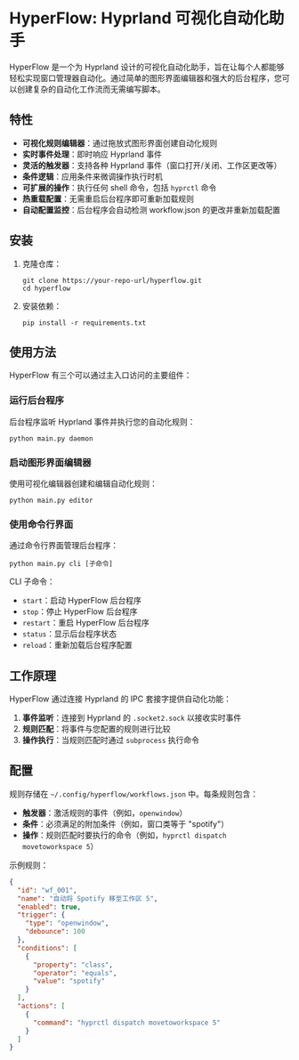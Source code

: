 # HyperFlow: Hyprland 可视化自动化助手

HyperFlow 是一个为 Hyprland 设计的可视化自动化助手，旨在让每个人都能够轻松实现窗口管理器自动化。通过简单的图形界面编辑器和强大的后台程序，您可以创建复杂的自动化工作流而无需编写脚本。

## 特性

- **可视化规则编辑器**：通过拖放式图形界面创建自动化规则
- **实时事件处理**：即时响应 Hyprland 事件
- **灵活的触发器**：支持各种 Hyprland 事件（窗口打开/关闭、工作区更改等）
- **条件逻辑**：应用条件来微调操作执行时机
- **可扩展的操作**：执行任何 shell 命令，包括 `hyprctl` 命令
- **热重载配置**：无需重启后台程序即可重新加载规则
- **自动配置监控**：后台程序会自动检测 workflow.json 的更改并重新加载配置

## 安装

1. 克隆仓库：
   ```
   git clone https://your-repo-url/hyperflow.git
   cd hyperflow
   ```

2. 安装依赖：
   ```
   pip install -r requirements.txt
   ```

## 使用方法

HyperFlow 有三个可以通过主入口访问的主要组件：

### 运行后台程序

后台程序监听 Hyprland 事件并执行您的自动化规则：

```
python main.py daemon
```

### 启动图形界面编辑器

使用可视化编辑器创建和编辑自动化规则：

```
python main.py editor
```

### 使用命令行界面

通过命令行界面管理后台程序：

```
python main.py cli [子命令]
```

CLI 子命令：
- `start`：启动 HyperFlow 后台程序
- `stop`：停止 HyperFlow 后台程序
- `restart`：重启 HyperFlow 后台程序
- `status`：显示后台程序状态
- `reload`：重新加载后台程序配置

## 工作原理

HyperFlow 通过连接 Hyprland 的 IPC 套接字提供自动化功能：

1. **事件监听**：连接到 Hyprland 的 `.socket2.sock` 以接收实时事件
2. **规则匹配**：将事件与您配置的规则进行比较
3. **操作执行**：当规则匹配时通过 `subprocess` 执行命令

## 配置

规则存储在 `~/.config/hyperflow/workflows.json` 中。每条规则包含：

- **触发器**：激活规则的事件（例如，`openwindow`）
- **条件**：必须满足的附加条件（例如，窗口类等于 "spotify"）
- **操作**：规则匹配时要执行的命令（例如，`hyprctl dispatch movetoworkspace 5`）

示例规则：
```json
{
  "id": "wf_001",
  "name": "自动将 Spotify 移至工作区 5",
  "enabled": true,
  "trigger": {
    "type": "openwindow",
    "debounce": 100
  },
  "conditions": [
    {
      "property": "class",
      "operator": "equals",
      "value": "spotify"
    }
  ],
  "actions": [
    {
      "command": "hyprctl dispatch movetoworkspace 5"
    }
  ]
}
```